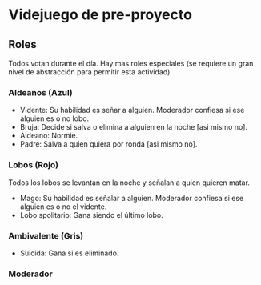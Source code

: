 # Videjuego de pre-proyecto
## Roles 
Todos votan durante el día.
Hay mas roles especiales (se requiere un gran nivel de abstracción para permitir esta actividad).
### Aldeanos (Azul)
- Vidente: Su habilidad es señar a alguien. Moderador confiesa si ese alguien es o no lobo.
- Bruja: Decide si salva o elimina a alguien en la noche [asi mismo no].
- Aldeano: Normie.
- Padre: Salva a quien quiera por ronda [asi mismo no].
### Lobos (Rojo)
Todos los lobos se levantan en la noche y señalan a quien quieren matar.
- Mago: Su habilidad es señalar a alguien. Moderador confiesa si ese alguien es o no el vidente. 
- Lobo spolitario: Gana siendo el último lobo.
### Ambivalente (Gris)
- Suicida: Gana si es eliminado.
### Moderador